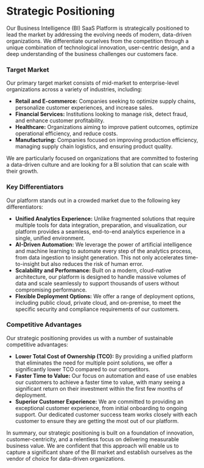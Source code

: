 # Strategic Positioning

Our Business Intelligence (BI) SaaS Platform is strategically positioned to lead the market by addressing the evolving needs of modern, data-driven organizations. We differentiate ourselves from the competition through a unique combination of technological innovation, user-centric design, and a deep understanding of the business challenges our customers face.

### Target Market

Our primary target market consists of mid-market to enterprise-level organizations across a variety of industries, including:

*   **Retail and E-commerce:** Companies seeking to optimize supply chains, personalize customer experiences, and increase sales.
*   **Financial Services:** Institutions looking to manage risk, detect fraud, and enhance customer profitability.
*   **Healthcare:** Organizations aiming to improve patient outcomes, optimize operational efficiency, and reduce costs.
*   **Manufacturing:** Companies focused on improving production efficiency, managing supply chain logistics, and ensuring product quality.

We are particularly focused on organizations that are committed to fostering a data-driven culture and are looking for a BI solution that can scale with their growth.

### Key Differentiators

Our platform stands out in a crowded market due to the following key differentiators:

*   **Unified Analytics Experience:** Unlike fragmented solutions that require multiple tools for data integration, preparation, and visualization, our platform provides a seamless, end-to-end analytics experience in a single, unified environment.
*   **AI-Driven Automation:** We leverage the power of artificial intelligence and machine learning to automate every step of the analytics process, from data ingestion to insight generation. This not only accelerates time-to-insight but also reduces the risk of human error.
*   **Scalability and Performance:** Built on a modern, cloud-native architecture, our platform is designed to handle massive volumes of data and scale seamlessly to support thousands of users without compromising performance.
*   **Flexible Deployment Options:** We offer a range of deployment options, including public cloud, private cloud, and on-premise, to meet the specific security and compliance requirements of our customers.

### Competitive Advantages

Our strategic positioning provides us with a number of sustainable competitive advantages:

*   **Lower Total Cost of Ownership (TCO):** By providing a unified platform that eliminates the need for multiple point solutions, we offer a significantly lower TCO compared to our competitors.
*   **Faster Time to Value:** Our focus on automation and ease of use enables our customers to achieve a faster time to value, with many seeing a significant return on their investment within the first few months of deployment.
*   **Superior Customer Experience:** We are committed to providing an exceptional customer experience, from initial onboarding to ongoing support. Our dedicated customer success team works closely with each customer to ensure they are getting the most out of our platform.

In summary, our strategic positioning is built on a foundation of innovation, customer-centricity, and a relentless focus on delivering measurable business value. We are confident that this approach will enable us to capture a significant share of the BI market and establish ourselves as the vendor of choice for data-driven organizations.
